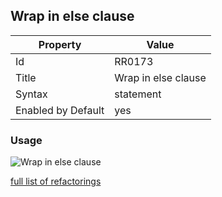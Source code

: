 ## Wrap in else clause

Property | Value
--- | ---
Id|RR0173
Title|Wrap in else clause
Syntax|statement
Enabled by Default|yes

### Usage

![Wrap in else clause](../../images/refactorings/WrapInElseClause.png)

[full list of refactorings](Refactorings.md)